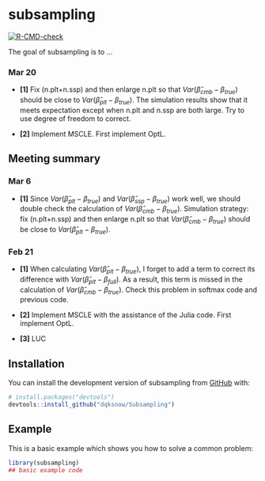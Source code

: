 
# subsampling

<!-- badges: start -->
[![R-CMD-check](https://github.com/dqksnow/Subsampling/actions/workflows/R-CMD-check.yaml/badge.svg)](https://github.com/dqksnow/Subsampling/actions/workflows/R-CMD-check.yaml)
<!-- badges: end -->

The goal of subsampling is to ...

### Mar 20

- **[1]** Fix (n.plt+n.ssp) and then enlarge n.plt so that $Var(\hat{\beta}_{cmb} - \beta_{true})$ should be close to $Var(\hat{\beta}_{plt} - \beta_{true})$. The simulation results show that it meets expectation except when n.plt and n.ssp are both large. Try to use degree of freedom to correct.

- **[2]** Implement MSCLE. First implement OptL.

## Meeting summary

### Mar 6

- **[1]** Since $Var(\hat{\beta}_{plt} - \beta_{true})$ and $Var(\hat{\beta}_{ssp} - \beta_{true})$ work well, we should double check the calculation of $Var(\hat{\beta}_{cmb} - \beta_{true})$. Simulation strategy: fix (n.plt+n.ssp) and then enlarge n.plt so that $Var(\hat{\beta}_{cmb} - \beta_{true})$ should be close to $Var(\hat{\beta}_{plt} - \beta_{true})$.

### Feb 21

- **[1]** When calculating $Var(\hat{\beta}_{plt} - \beta_{true})$, I forget to add a term to correct its difference with $Var(\hat{\beta}_{plt} - \beta_{full})$. As a result, this term is missed in the calculation of $Var(\hat{\beta}_{cmb} - \beta_{true})$. Check this problem in softmax code and previous code.

- **[2]** Implement MSCLE with the assistance of the Julia code. First implement OptL.

- **[3]** LUC


## Installation

You can install the development version of subsampling from [GitHub](https://github.com/) with:

``` r
# install.packages("devtools")
devtools::install_github("dqksnow/Subsampling")
```

## Example

This is a basic example which shows you how to solve a common problem:

``` r
library(subsampling)
## basic example code
```


